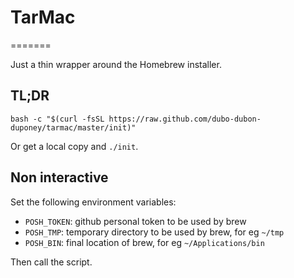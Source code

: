 # TarMac
=======

Just a thin wrapper around the Homebrew installer.

## TL;DR

```
bash -c "$(curl -fsSL https://raw.github.com/dubo-dubon-duponey/tarmac/master/init)"
```

Or get a local copy and `./init`.


## Non interactive

Set the following environment variables:
 
 * `POSH_TOKEN`: github personal token to be used by brew
 * `POSH_TMP`: temporary directory to be used by brew, for eg `~/tmp`
 * `POSH_BIN`: final location of brew, for eg `~/Applications/bin`

Then call the script.
